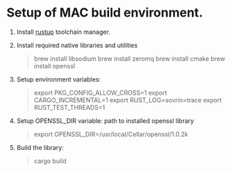 # Setup of MAC build environment.

1. Install [rustup](https://www.rustup.rs) toolchain manager.

2. Install required native libraries and utilities
   > brew install libsodium
   > brew install zeromq
   > brew install cmake
   > brew install openssl

3. Setup environment variables:
  
   > export PKG_CONFIG_ALLOW_CROSS=1
   > export CARGO_INCREMENTAL=1
   > export RUST_LOG=sovrin=trace
   > export RUST_TEST_THREADS=1

4. Setup OPENSSL_DIR variable: path to installed openssl library
   
   >export OPENSSL_DIR=/usr/local/Cellar/openssl/1.0.2k
   
5. Build the library:
   
   >cargo build


